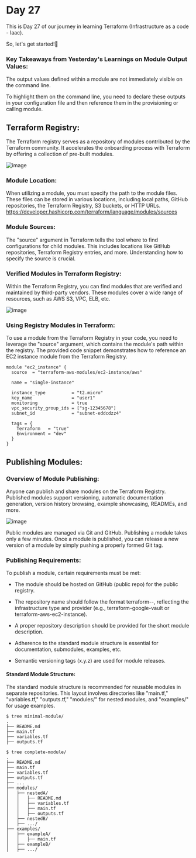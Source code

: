 # Day 27 
This is Day 27 of our journey in learning Terraform (Infrastructure as a code - Iaac).

So, let's get started!🔰

### Key Takeaways from Yesterday's Learnings on Module Output Values:

The output values defined within a module are not immediately visible on the command line.

To highlight them on the command line, you need to declare these outputs in your configuration file and then reference them in the provisioning or calling module.

## Terraform Registry:

The Terraform registry serves as a repository of modules contributed by the Terraform community. It accelerates the onboarding process with Terraform by offering a collection of pre-built modules.

![image](https://github.com/sahdevgrover/terraform-basic-to-advanced-resources/assets/132704247/6b53439b-70f5-4c62-afdf-90ae8b3ac0b1)

### Module Location:

When utilizing a module, you must specify the path to the module files. These files can be stored in various locations, including local paths, GitHub repositories, the Terraform Registry, S3 buckets, or HTTP URLs.
https://developer.hashicorp.com/terraform/language/modules/sources

### Module Sources:

The "source" argument in Terraform tells the tool where to find configurations for child modules. This includes locations like GitHub repositories, Terraform Registry entries, and more. Understanding how to specify the source is crucial.

### Verified Modules in Terraform Registry:

Within the Terraform Registry, you can find modules that are verified and maintained by third-party vendors. These modules cover a wide range of resources, such as AWS S3, VPC, ELB, etc.

![image](https://github.com/sahdevgrover/terraform-basic-to-advanced-resources/assets/132704247/d551ee90-98cf-4fbc-990e-35650910a340)

### Using Registry Modules in Terraform:

To use a module from the Terraform Registry in your code, you need to leverage the "source" argument, which contains the module's path within the registry. The provided code snippet demonstrates how to reference an EC2 instance module from the Terraform Registry.
```
module "ec2_instance" {
  source  = "terraform-aws-modules/ec2-instance/aws"

  name = "single-instance"

  instance_type          = "t2.micro"
  key_name               = "user1"
  monitoring             = true
  vpc_security_group_ids = ["sg-12345678"]
  subnet_id              = "subnet-eddcdzz4"

  tags = {
    Terraform   = "true"
    Environment = "dev"
  }
}
```
## Publishing Modules:

### Overview of Module Publishing:

Anyone can publish and share modules on the Terraform Registry. Published modules support versioning, automatic documentation generation, version history browsing, example showcasing, READMEs, and more.

![image](https://github.com/sahdevgrover/terraform-basic-to-advanced-resources/assets/132704247/9243fc13-9998-4624-b017-49bf3a49ccef)

Public modules are managed via Git and GitHub. Publishing a module takes only a few minutes. Once a module is published, you can release a new version of a module by simply pushing a properly formed Git tag.

### Publishing Requirements:

To publish a module, certain requirements must be met:

* The module should be hosted on GitHub (public repo) for the public registry.

* The repository name should follow the format terraform-<PROVIDER>-<NAME>, reflecting the infrastructure type and provider (e.g., terraform-google-vault or terraform-aws-ec2-instance).

* A proper repository description should be provided for the short module description.

* Adherence to the standard module structure is essential for documentation, submodules, examples, etc.

* Semantic versioning tags (x.y.z) are used for module releases.

#### Standard Module Structure:

The standard module structure is recommended for reusable modules in separate repositories. This layout involves directories like "main.tf," "variables.tf," "outputs.tf," "modules/" for nested modules, and "examples/" for usage examples.
```
$ tree minimal-module/
.
├── README.md
├── main.tf
├── variables.tf
├── outputs.tf
```
```
$ tree complete-module/
.
├── README.md
├── main.tf
├── variables.tf
├── outputs.tf
├── ...
├── modules/
│   ├── nestedA/
│   │   ├── README.md
│   │   ├── variables.tf
│   │   ├── main.tf
│   │   ├── outputs.tf
│   ├── nestedB/
│   ├── .../
├── examples/
│   ├── exampleA/
│   │   ├── main.tf
│   ├── exampleB/
│   ├── .../
```
